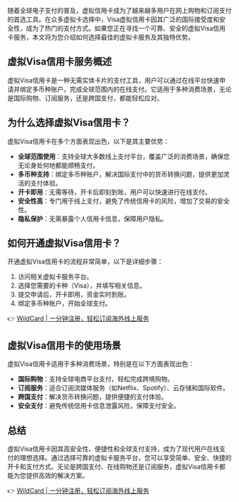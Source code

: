随着全球电子支付的普及，虚拟信用卡成为了越来越多用户在网上购物和订阅支付的首选工具。在众多虚拟卡选择中，Visa虚拟信用卡因其广泛的国际接受度和安全性，成为了热门的支付方式。如果您正在寻找一个可靠、安全的虚拟Visa信用卡服务，本文将为您介绍如何选择最佳的虚拟卡服务及其独特优势。

## 虚拟Visa信用卡服务概述

虚拟Visa信用卡是一种无需实体卡片的支付工具，用户可以通过在线平台快速申请并绑定多币种账户，完成全球范围内的在线支付。它适用于多种消费场景，无论是国际购物、订阅服务，还是跨国支付，都能轻松应对。

## 为什么选择虚拟Visa信用卡？

虚拟Visa信用卡在多个方面表现出色，以下是其主要优势：

- **全球范围使用**：支持全球大多数线上支付平台，覆盖广泛的消费场景，确保您无论身处何地都能顺畅支付。
- **多币种支持**：绑定多币种账户，解决国际支付中的货币转换问题，提供更加灵活的支付体验。
- **开卡即用**：无需等待，开卡后即刻到账，用户可以快速进行在线支付。
- **安全性高**：专门用于线上支付，避免了传统信用卡的风险，增加了交易的安全性。
- **隐私保护**：无需暴露个人信用卡信息，保障用户隐私。

## 如何开通虚拟Visa信用卡？

开通虚拟Visa信用卡的流程非常简单，以下是详细步骤：

1. 访问相关虚拟卡服务平台。
2. 选择您需要的卡种（Visa），并填写相关信息。
3. 提交申请后，开卡即用，资金实时到账。
4. 绑定多币种账户，开始全球支付。

👉 [WildCard | 一分钟注册，轻松订阅海外线上服务](https://bit.ly/bewildcard)

## 虚拟Visa信用卡的使用场景

虚拟Visa信用卡适用于多种消费场景，特别是在以下方面表现出色：

- **国际购物**：支持全球电商平台支付，轻松完成跨境购物。
- **订阅服务**：适合订阅流媒体服务（如Netflix、Spotify）、云存储和国际软件。
- **跨国支付**：解决货币转换问题，提供便捷的支付体验。
- **安全支付**：避免传统信用卡信息泄露风险，保障支付安全。

## 总结

虚拟Visa信用卡因其高安全性、便捷性和全球支付支持，成为了现代用户在线支付的理想选择。通过选择可靠的虚拟卡服务平台，您可以享受简单、安全、快捷的开卡和支付方式。无论是跨国支付、在线购物还是订阅服务，虚拟Visa信用卡都能为您提供高效的解决方案。

👉 [WildCard | 一分钟注册，轻松订阅海外线上服务](https://bit.ly/bewildcard)
